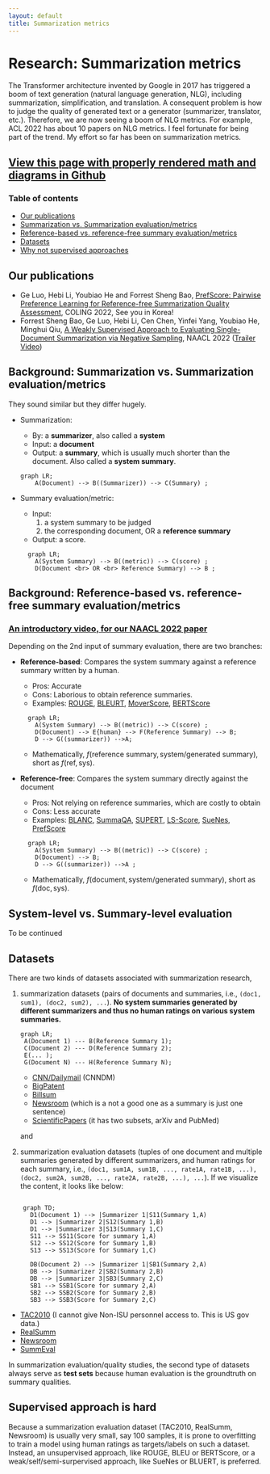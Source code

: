 ```yaml
---
layout: default
title: Summarization metrics
---
```


# Research: Summarization metrics

The Transformer architecture invented by Google in 2017 has triggered a boom of text generation (natural language generation, NLG), including summarization, simplification, and translation. 
A consequent problem is how to judge the quality of generated text or a generator (summarizer, translator, etc.). Therefore, we are now seeing a boom of NLG metrics. 
For example, ACL 2022 has about 10 papers on NLG metrics. 
I feel fortunate for being part of the trend. 
My effort so far has been on summarization metrics. 

## [View this page with properly rendered math and diagrams in Github](https://github.com/forrestbao/forrestbao.github.io/blob/main/summarization_metrics.md)



### Table of contents 
* [Our publications](#our-publications)
* [Summarization vs. Summarization evaluation/metrics](#background-summarization-vs-summarization-evaluationmetrics)
* [Reference-based vs. reference-free summary evaluation/metrics](#background-reference-based-vs-reference-free-summary-evaluationmetrics)
* [Datasets](#datasets)
* [Why not supervised approaches](#supervised-approach-is-hard)

## Our publications
* Ge Luo, Hebi Li, Youbiao He and Forrest Sheng Bao, [PrefScore: Pairwise Preference Learning for Reference-free Summarization Quality Assessment](https://openreview.net/pdf?id=BAuigajYY57), COLING 2022, See you in Korea! 
* Forrest Sheng Bao, Ge Luo, Hebi Li, Cen Chen, Yinfei Yang, Youbiao He, Minghui Qiu, [A Weakly Supervised Approach to Evaluating Single-Document Summarization via Negative Sampling](https://aclanthology.org/2022.naacl-main.175/), NAACL 2022 ([Trailer Video](https://www.youtube.com/watch?v=8ZOLdySNuMQ))


## Background: Summarization vs. Summarization evaluation/metrics

They sound similar but they differ hugely. 

* Summarization: 
  - By: a **summarizer**, also called a **system**
  - Input: a **document**
  - Output: a **summary**, which is usually much shorter than the document. Also called a **system summary**. 

  ```mermaid
  graph LR;
      A(Document) --> B((Summarizer)) --> C(Summary) ;
  ```
* Summary evaluation/metric:
  - Input: 
    1. a system summary to be judged
    2. the corresponding document, OR a **reference summary**
  - Output: a score. 
  ```mermaid
    graph LR;
      A(System Summary) --> B((metric)) --> C(score) ;
      D(Document <br> OR <br> Reference Summary) --> B ;
  ```

## Background: Reference-based vs. reference-free summary evaluation/metrics

### [An introductory video, for our NAACL 2022 paper](https://www.youtube.com/watch?v=8ZOLdySNuMQ)

Depending on the 2nd input of summary evaluation, there are two branches:
* **Reference-based**: Compares the system summary against a reference summary written by a human. 
  - Pros: Accurate
  - Cons: Laborious to obtain reference summaries. 
  - Examples: [ROUGE](https://en.wikipedia.org/wiki/ROUGE_(metric)), [BLEURT](https://ai.googleblog.com/2020/05/evaluating-natural-language-generation.html), [MoverScore](https://github.com/AIPHES/emnlp19-moverscore), [BERTScore](https://github.com/Tiiiger/bert_score)
  ```mermaid
    graph LR;
      A(System Summary) --> B((metric)) --> C(score) ;
      D(Document) --> E{human} --> F(Reference Summary) --> B;
      D --> G((summarizer)) -->A;
  ```
  - Mathematically, $f(\text{reference summary}, \text{system/generated summary})$, short as $f(\text{ref}, \text{sys})$. 
* **Reference-free**: Compares the system summary directly against the document
  - Pros: Not relying on reference summaries, which are costly to obtain
  - Cons: Less accurate 
  - Examples: [BLANC](https://github.com/PrimerAI/blanc), [SummaQA](https://github.com/ThomasScialom/summa-qa), [SUPERT](https://github.com/yg211/acl20-ref-free-eval), [LS-Score](https://github.com/whl97/LS-Score), [SueNes](https://aclanthology.org/2022.naacl-main.175/), [PrefScore](https://openreview.net/pdf?id=BAuigajYY57)
  ```mermaid
    graph LR;
      A(System Summary) --> B((metric)) --> C(score) ;
      D(Document) --> B;
      D --> G((summarizer)) -->A ;

  ```

  - Mathematically, $f(\text{document}, \text{system/generated summary})$, short as $f(\text{doc}, \text{sys})$. 

## System-level vs. Summary-level evaluation 
To be continued

## Datasets
There are two kinds of datasets associated with summarization research, 
1. summarization datasets (pairs of documents and summaries, i.e., `(doc1, sum1), (doc2, sum2), ...`). **No system summaries generated by different summarizers and thus no human ratings on various system summaries.** 
   ```mermaid
   graph LR;
    A(Document 1) --- B(Reference Summary 1);
    C(Document 2) --- D(Reference Summary 2);
    E(... );
    G(Document N) --- H(Reference Summary N);
   ```
   * [CNN/Dailymail](https://www.tensorflow.org/datasets/catalog/cnn_dailymail) (CNNDM)
   * [BigPatent](https://www.tensorflow.org/datasets/catalog/big_patent)
   * [Billsum](https://www.tensorflow.org/datasets/catalog/billsum)
   * [Newsroom](https://www.tensorflow.org/datasets/catalog/newsroom) (which is a not a good one as a summary is just one sentence)
   * [ScientificPapers](https://www.tensorflow.org/datasets/catalog/scientific_papers) (it has two subsets, arXiv and PubMed)
   
   and 
2. summarization evaluation datasets (tuples of one document and multiple summaries generated by different summarizers, and human ratings for each summary, i.e., `(doc1, sum1A, sum1B, ..., rate1A, rate1B, ...), (doc2, sum2A, sum2B, ..., rate2A, rate2B, ...), ...`). If we visualize the content, it looks like below:
```mermaid

    graph TD;
      D1(Document 1) --> |Summarizer 1|S11(Summary 1,A)
      D1 --> |Summarizer 2|S12(Summary 1,B)
      D1 --> |Summarizer 3|S13(Summary 1,C)
      S11 --> SS11(Score for summary 1,A)
      S12 --> SS12(Score for Summary 1,B)
      S13 --> SS13(Score for Summary 1,C)

      DB(Document 2) --> |Summarizer 1|SB1(Summary 2,A)
      DB --> |Summarizer 2|SB2(Summary 2,B)
      DB --> |Summarizer 3|SB3(Summary 2,C)
      SB1 --> SSB1(Score for summary 2,A)
      SB2 --> SSB2(Score for Summary 2,B)
      SB3 --> SSB3(Score for Summary 2,C)

   ```
   * [TAC2010](https://tac.nist.gov//2010/) (I cannot give Non-ISU personnel access to. This is US gov data.)
   * [RealSumm](https://github.com/neulab/REALSumm)
   * [Newsroom](https://github.com/lil-lab/newsroom/) 
   * [SummEval](https://github.com/Yale-LILY/SummEval)

In summarization evaluation/quality studies, the second type of datasets always serve as **test sets** because human evaluation is the groundtruth on summary qualities. 

## Supervised approach is hard 
Because a summarization evaluation dataset (TAC2010, RealSumm, Newsroom) is usually very small, say 100 samples, it is prone to overfitting to train a model using human ratings as targets/labels on such a dataset. Instead, an unsupervised approach, like ROUGE, BLEU or BERTScore, or a weak/self/semi-surpervised approach, like SueNes or BLUERT, is preferred. 

